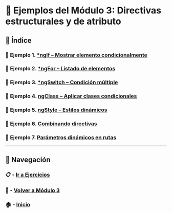 # 🧪 Ejemplos del Módulo 3: Directivas estructurales y de atributo

## 📌 Índice

### 🧪 Ejemplo 1. [*ngIf – Mostrar elemento condicionalmente](./Enunciados/Ejemplo_1.md)
### 🧪 Ejemplo 2. [*ngFor – Listado de elementos](./Enunciados/Ejemplo_2.md)
### 🧪 Ejemplo 3. [*ngSwitch – Condición múltiple](./Enunciados/Ejemplo_3.md)
### 🧪 Ejemplo 4. [ngClass – Aplicar clases condicionales](./Enunciados/Ejemplo_4.md)
### 🧪 Ejemplo 5. [ngStyle – Estilos dinámicos](./Enunciados/Ejemplo_5.md)
### 🧪 Ejemplo 6. [Combinando directivas](./Enunciados/Ejemplo_6.md)
### 🧪 Ejemplo 7. [Parámetros dinámicos en rutas](./Enunciados/Ejemplo_7.md)

---

## 🔁 Navegación

### 📋 - [Ir a Ejercicios](../Ejercicios/README.md)

### 📘 - [Volver a Módulo 3](../Modulo_3.md)

### 🏠 - [Inicio](../../README.md)

